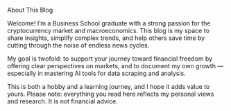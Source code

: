 About This Blog

Welcome! I’m a Business School graduate with a strong passion for the cryptocurrency market and macroeconomics. This blog is my space to share insights, simplify complex trends, and help others save time by cutting through the noise of endless news cycles.

My goal is twofold: to support your journey toward financial freedom by offering clear perspectives on markets, and to document my own growth — especially in mastering AI tools for data scraping and analysis.

This is both a hobby and a learning journey, and I hope it adds value to yours.
Please note: everything you read here reflects my personal views and research. It is not financial advice.
